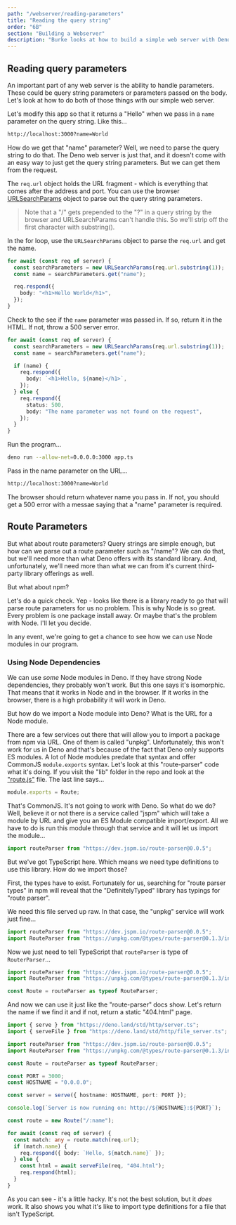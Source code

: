 ```yaml
---
path: "/webserver/reading-parameters"
title: "Reading the query string"
order: "6B"
section: "Building a Webserver"
description: "Burke looks at how to build a simple web server with Deno"
---
```


## Reading query parameters

An important part of any web server is the ability to handle parameters. These could be query string parameters or parameters passed on the body. Let's look at how to do both of those things with our simple web server.

Let's modify this app so that it returns a "Hello" when we pass in a `name` parameter on the query string. Like this...

```bash
http://localhost:3000?name=World
```

How do we get that "name" parameter? Well, we need to parse the query string to do that. The Deno web server is just that, and it doesn't come with an easy way to just get the query string parameters. But we can get them from the request.

The `req.url` object holds the URL fragment - which is everything that comes after the address and port. You can use the browser [URLSearchParams](https://developer.mozilla.org/en-US/docs/Web/API/URLSearchParams) object to parse out the query string parameters.

> Note that a "/" gets prepended to the "?" in a query string by the browser and URLSearchParams can't handle this. So we'll strip off the first character with substring().

In the for loop, use the `URLSearchParams` object to parse the `req.url` and get the name.

```typescript
for await (const req of server) {
  const searchParameters = new URLSearchParams(req.url.substring(1));
  const name = searchParameters.get("name");

  req.respond({
    body: "<h1>Hello World</h1>",
  });
}
```

Check to the see if the `name` parameter was passed in. If so, return it in the HTML. If not, throw a 500 server error.

```typescript
for await (const req of server) {
  const searchParameters = new URLSearchParams(req.url.substring(1));
  const name = searchParameters.get("name");

  if (name) {
    req.respond({
      body: `<h1>Hello, ${name}</h1>`,
    });
  } else {
    req.respond({
      status: 500,
      body: "The name parameter was not found on the request",
    });
  }
}
```

Run the program...

```bash
deno run --allow-net=0.0.0.0:3000 app.ts
```

Pass in the name parameter on the URL...

```bash
http://localhost:3000?name=World
```

The browser should return whatever name you pass in. If not, you should get a 500 error with a messae saying that a "name" parameter is required.

## Route Parameters

But what about route parameters? Query strings are simple enough, but how can we parse out a route parameter such as "/name"? We can do that, but we'll need more than what Deno offers with its standard library. And, unfortunately, we'll need more than what we can from it's current third-party library offerings as well.

But what about npm?

Let's do a quick check. Yep - looks like there is a library ready to go that will parse route parameters for us no problem. This is why Node is so great. Every problem is one package install away. Or maybe that's the problem with Node. I'll let you decide.

In any event, we're going to get a chance to see how we can use Node modules in our program.

### Using Node Dependencies

We can use _some_ Node modules in Deno. If they have strong Node dependencies, they probably won't work. But this one says it's isomorphic. That means that it works in Node and in the browser. If it works in the browser, there is a high probability it will work in Deno.

But how do we import a Node module into Deno? What is the URL for a Node module.

There are a few services out there that will allow you to import a package from npm via URL. One of them is called "unpkg". Unfortunately, this won't work for us in Deno and that's because of the fact that Deno only supports ES modules. A lot of Node modules predate that syntax and offer CommonJS `module.exports` syntax. Let's look at this "route-parser" code what it's doing. If you visit the "lib" folder in the repo and look at the ["route.js"](https://github.com/rcs/route-parser/blob/master/lib/route.js) file. The last line says...

```javascript
module.exports = Route;
```

That's CommonJS. It's not going to work with Deno. So what do we do? Well, believe it or not there is a service called "jspm" which will take a module by URL and give you an ES Module compatible import/export. All we have to do is run this module through that service and it will let us import the module...

```typescript
import routeParser from "https://dev.jspm.io/route-parser@0.0.5";
```

But we've got TypeScript here. Which means we need type definitions to use this library. How do we import those?

First, the types have to exist. Fortunately for us, searching for "route parser types" in npm will reveal that the "DefinitelyTyped" library has typings for "route parser".

We need this file served up raw. In that case, the "unpkg" service will work just fine...

```typescript
import routeParser from "https://dev.jspm.io/route-parser@0.0.5";
import RouteParser from "https://unpkg.com/@types/route-parser@0.1.3/index.d.ts";
```

Now we just need to tell TypeScript that `routeParser` is type of `RouterParser`...

```typescript
import routeParser from "https://dev.jspm.io/route-parser@0.0.5";
import RouteParser from "https://unpkg.com/@types/route-parser@0.1.3/index.d.ts";

const Route = routeParser as typeof RouteParser;
```

And now we can use it just like the "route-parser" docs show. Let's return the name if we find it and if not, return a static "404.html" page.

```typescript
import { serve } from "https://deno.land/std/http/server.ts";
import { serveFile } from "https://deno.land/std/http/file_server.ts";

import routeParser from "https://dev.jspm.io/route-parser@0.0.5";
import RouteParser from "https://unpkg.com/@types/route-parser@0.1.3/index.d.ts";

const Route = routeParser as typeof RouteParser;

const PORT = 3000;
const HOSTNAME = "0.0.0.0";

const server = serve({ hostname: HOSTNAME, port: PORT });

console.log(`Server is now running on: http://${HOSTNAME}:${PORT}`);

const route = new Route("/:name");

for await (const req of server) {
  const match: any = route.match(req.url);
  if (match.name) {
    req.respond({ body: `Hello, ${match.name}` });
  } else {
    const html = await serveFile(req, "404.html");
    req.respond(html);
  }
}
```

As you can see - it's a little hacky. It's not the best solution, but it _does_ work. It also shows you what it's like to import type definitions for a file that isn't TypeScript.
